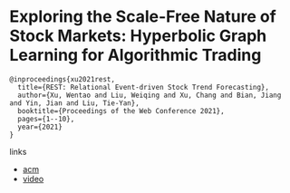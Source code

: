 # Exploring the Scale-Free Nature of Stock Markets: Hyperbolic Graph Learning for Algorithmic Trading

```
@inproceedings{xu2021rest,
  title={REST: Relational Event-driven Stock Trend Forecasting},
  author={Xu, Wentao and Liu, Weiqing and Xu, Chang and Bian, Jiang and Yin, Jian and Liu, Tie-Yan},
  booktitle={Proceedings of the Web Conference 2021},
  pages={1--10},
  year={2021}
}
```

links
- [acm](https://dl.acm.org/doi/10.1145/3442381.3450095)
- [video](https://www.youtube.com/watch?v=fYzUCfQXoc8)
